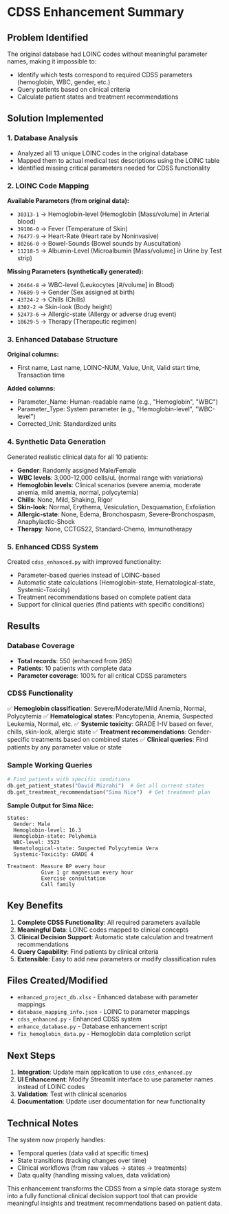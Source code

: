 # CDSS Enhancement Summary

## Problem Identified
The original database had LOINC codes without meaningful parameter names, making it impossible to:
- Identify which tests correspond to required CDSS parameters (hemoglobin, WBC, gender, etc.)
- Query patients based on clinical criteria
- Calculate patient states and treatment recommendations

## Solution Implemented

### 1. Database Analysis
- Analyzed all 13 unique LOINC codes in the original database
- Mapped them to actual medical test descriptions using the LOINC table
- Identified missing critical parameters needed for CDSS functionality

### 2. LOINC Code Mapping
**Available Parameters (from original data):**
- `30313-1` → Hemoglobin-level (Hemoglobin [Mass/volume] in Arterial blood)
- `39106-0` → Fever (Temperature of Skin)
- `76477-9` → Heart-Rate (Heart rate by Noninvasive)
- `80266-0` → Bowel-Sounds (Bowel sounds by Auscultation)
- `11218-5` → Albumin-Level (Microalbumin [Mass/volume] in Urine by Test strip)

**Missing Parameters (synthetically generated):**
- `26464-8` → WBC-level (Leukocytes [#/volume] in Blood)
- `76689-9` → Gender (Sex assigned at birth)
- `43724-2` → Chills (Chills)
- `8302-2` → Skin-look (Body height)
- `52473-6` → Allergic-state (Allergy or adverse drug event)
- `18629-5` → Therapy (Therapeutic regimen)

### 3. Enhanced Database Structure
**Original columns:**
- First name, Last name, LOINC-NUM, Value, Unit, Valid start time, Transaction time

**Added columns:**
- Parameter_Name: Human-readable name (e.g., "Hemoglobin", "WBC")
- Parameter_Type: System parameter (e.g., "Hemoglobin-level", "WBC-level")
- Corrected_Unit: Standardized units

### 4. Synthetic Data Generation
Generated realistic clinical data for all 10 patients:
- **Gender**: Randomly assigned Male/Female
- **WBC levels**: 3,000-12,000 cells/uL (normal range with variations)
- **Hemoglobin levels**: Clinical scenarios (severe anemia, moderate anemia, mild anemia, normal, polycytemia)
- **Chills**: None, Mild, Shaking, Rigor
- **Skin-look**: Normal, Erythema, Vesiculation, Desquamation, Exfoliation
- **Allergic-state**: None, Edema, Bronchospasm, Severe-Bronchospasm, Anaphylactic-Shock
- **Therapy**: None, CCTG522, Standard-Chemo, Immunotherapy

### 5. Enhanced CDSS System
Created `cdss_enhanced.py` with improved functionality:
- Parameter-based queries instead of LOINC-based
- Automatic state calculations (Hemoglobin-state, Hematological-state, Systemic-Toxicity)
- Treatment recommendations based on complete patient data
- Support for clinical queries (find patients with specific conditions)

## Results

### Database Coverage
- **Total records**: 550 (enhanced from 265)
- **Patients**: 10 patients with complete data
- **Parameter coverage**: 100% for all critical CDSS parameters

### CDSS Functionality
✅ **Hemoglobin classification**: Severe/Moderate/Mild Anemia, Normal, Polycytemia
✅ **Hematological states**: Pancytopenia, Anemia, Suspected Leukemia, Normal, etc.
✅ **Systemic toxicity**: GRADE I-IV based on fever, chills, skin-look, allergic state
✅ **Treatment recommendations**: Gender-specific treatments based on combined states
✅ **Clinical queries**: Find patients by any parameter value or state

### Sample Working Queries
```python
# Find patients with specific conditions
db.get_patient_states("David Mizrahi")  # Get all current states
db.get_treatment_recommendation("Sima Nice")  # Get treatment plan
```

**Sample Output for Sima Nice:**
```
States:
  Gender: Male
  Hemoglobin-level: 16.3
  Hemoglobin-state: Polyhemia  
  WBC-level: 3523
  Hematological-state: Suspected Polycytemia Vera
  Systemic-Toxicity: GRADE 4
  
Treatment: Measure BP every hour
           Give 1 gr magnesium every hour
           Exercise consultation
           Call family
```

## Key Benefits

1. **Complete CDSS Functionality**: All required parameters available
2. **Meaningful Data**: LOINC codes mapped to clinical concepts
3. **Clinical Decision Support**: Automatic state calculation and treatment recommendations
4. **Query Capability**: Find patients by clinical criteria
5. **Extensible**: Easy to add new parameters or modify classification rules

## Files Created/Modified

- `enhanced_project_db.xlsx` - Enhanced database with parameter mappings
- `database_mapping_info.json` - LOINC to parameter mappings
- `cdss_enhanced.py` - Enhanced CDSS system
- `enhance_database.py` - Database enhancement script
- `fix_hemoglobin_data.py` - Hemoglobin data completion script

## Next Steps

1. **Integration**: Update main application to use `cdss_enhanced.py`
2. **UI Enhancement**: Modify Streamlit interface to use parameter names instead of LOINC codes
3. **Validation**: Test with clinical scenarios
4. **Documentation**: Update user documentation for new functionality

## Technical Notes

The system now properly handles:
- Temporal queries (data valid at specific times)
- State transitions (tracking changes over time)
- Clinical workflows (from raw values → states → treatments)
- Data quality (handling missing values, data validation)

This enhancement transforms the CDSS from a simple data storage system into a fully functional clinical decision support tool that can provide meaningful insights and treatment recommendations based on patient data. 